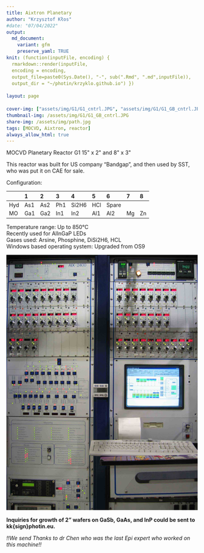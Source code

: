 ```yaml
---
title: Aixtron Planetary 
author: "Krzysztof Kłos"
#date: "07/04/2022"
output:
  md_document:
    variant: gfm
    preserve_yaml: TRUE
knit: (function(inputFile, encoding) {
  rmarkdown::render(inputFile, 
  encoding = encoding, 
  output_file=paste0(Sys.Date(), "-", sub(".Rmd", ".md",inputFile)), 
  output_dir = "~/photin/krzyklo.github.io") })
  
layout: page

cover-img: ["assets/img/G1/G1_cntrl.JPG", "assets/img/G1/G1_GB_cntrl.JPG","assets/img/G1/G1_side.JPG"]
thumbnail-img: /assets/img/G1/G1_GB_cntrl.JPG
share-img: /assets/img/path.jpg
tags: [MOCVD, Aixtron, reactor]
always_allow_html: true
---
```


MOCVD Planetary Reactor G1 15" x 2" and 8" x 3"

This reactor was built for US company “Bandgap”, and then used by SST,
who was put it on CAE for sale.

Configuration:

|     | 1   | 2   | 3   | 4     | 5   | 6     | 7   | 8   |
|-----|:----|:----|:----|:------|:----|:------|:----|:----|
| Hyd | As1 | As2 | Ph1 | Si2H6 | HCl | Spare |     |     |
| MO  | Ga1 | Ga2 | In1 | In2   | Al1 | Al2   | Mg  | Zn  |

Temperature range: Up to 850°C  
Recently used for AlInGaP LEDs  
Gases used: Arsine, Phosphine, DiSi2H6, HCL  
Windows based operating system: Upgraded from OS9

<img src="/assets/img/G1/G1_cntrl.JPG" width="1704" />

**Inquiries for growth of 2” wafers on GaSb, GaAs, and InP could be sent
to kk{sign}photin.eu.**

*!!We send Thanks to dr Chen who was the last Epi expert who worked on
this machine!!*
